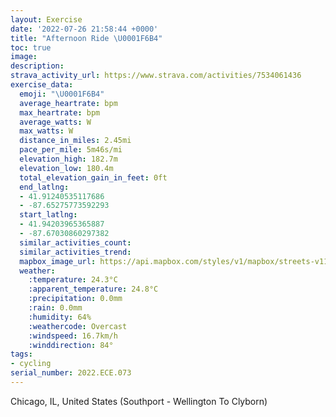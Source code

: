 ```yaml
---
layout: Exercise
date: '2022-07-26 21:58:44 +0000'
title: "Afternoon Ride \U0001F6B4"
toc: true
image:
description:
strava_activity_url: https://www.strava.com/activities/7534061436
exercise_data:
  emoji: "\U0001F6B4"
  average_heartrate: bpm
  max_heartrate: bpm
  average_watts: W
  max_watts: W
  distance_in_miles: 2.45mi
  pace_per_mile: 5m46s/mi
  elevation_high: 182.7m
  elevation_low: 180.4m
  total_elevation_gain_in_feet: 0ft
  end_latlng:
  - 41.91240535117686
  - -87.65275773592293
  start_latlng:
  - 41.94203965365887
  - -87.67030860297382
  similar_activities_count:
  similar_activities_trend:
  mapbox_image_url: https://api.mapbox.com/styles/v1/mapbox/streets-v11/static/path-5+787af2-1.0(wx~~FlbbvOGIH%40%3FFC%3Fz%40k%40r%40W%5CYNEv%40q%40b%40URGbBcAb%40ONUn%40WPO%5Ew%40bAgBj%40w%40j%40gANSf%40y%40JMt%40sAX%5Bz%40uAn%40%7D%40d%40%7D%40~%40sALWTWl%40mAPSFOl%40g%40FCf%40BpACnA%3F~%40Ex%40%3FHCABR%40%60%40E%5E%3F%5CDVGJDHCH%3FDBFGF%40lAGvADJBN%40%60CMjBCL%40TGLBLCh%40%40LAf%40%40XEbA%40VEJ%40b%40CxA%3FJCt%40Dv%40Gn%40%3Fb%40CX%40fBCHAH%40NAz%40%40hAETEp%40AJCd%40AHAJALDREp%40%3FDCL%40DEB%3F%40FRTN%3F%5EKxEGVCp%40%3FNCZ%40b%40AtBALCbB%3FVADELF%5C%40d%40EfA%40PEd%40FZALQPg%40%60%40u%40FGR_%40%7C%40mA~AcCj%40w%40%5Co%40~%40wAP%5DLMHUHKDQN%5BZWb%40k%40rCkEPIPSL%5DhAqB%60BiCv%40uA%60B%7DBhEaHRWVg%40Z%5DzA%7DBNOHEn%40%40p%40ELWP%3F%7C%40BRCDEBM%40_%40OKBA%3F%40AA),pin-s-s+e5b22e(-87.67031,41.94204),pin-s-f+89ae00(-87.65276000000001,41.912399999999955)/auto/800x800?access_token=pk.eyJ1Ijoiam9zaGJlY2ttYW4iLCJhIjoiY205eWR2aDd1MWZ6djJrbXc4a3M0bWZleiJ9.XiG9OWkNcZk2QzjJbxLB4A
  weather:
    :temperature: 24.3°C
    :apparent_temperature: 24.8°C
    :precipitation: 0.0mm
    :rain: 0.0mm
    :humidity: 64%
    :weathercode: Overcast
    :windspeed: 16.7km/h
    :winddirection: 84°
tags:
- cycling
serial_number: 2022.ECE.073
---
```

Chicago, IL, United States (Southport - Wellington To Clyborn)
